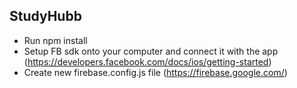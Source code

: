 ## StudyHubb ##


- Run npm install
- Setup FB sdk onto your computer and connect it with the app (https://developers.facebook.com/docs/ios/getting-started)
- Create new firebase.config.js file (https://firebase.google.com/)